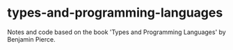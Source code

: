 # types-and-programming-languages
Notes and code based on the book 'Types and Programming Languages' by Benjamin Pierce.
